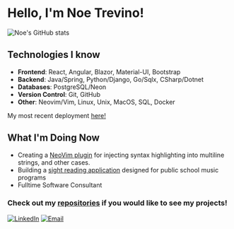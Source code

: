 
# Hello, I'm Noe Trevino!

![Noe's GitHub stats](https://github-readme-stats.vercel.app/api?username=TheNoeTrevino&show_icons=true&bg_color=00000000)

## Technologies I know
- **Frontend**: React, Angular, Blazor, Material-UI, Bootstrap
- **Backend**: Java/Spring, Python/Django, Go/Sqlx, CSharp/Dotnet
- **Databases**: PostgreSQL/Neon
- **Version Control**: Git, GitHub
- **Other**: Neovim/Vim, Linux, Unix, MacOS, SQL, Docker

My most recent deployment [here!](https://havnermusic.com/)

## What I'm Doing Now
- Creating a [NeoVim plugin](https://github.com/TheNoeTrevino/roids.nvim) for injecting syntax highlighting into multiline strings, and other cases.
- Building a [sight reading application](https://github.com/TheNoeTrevino/tremolo) designed for public school music programs
- Fulltime Software Consultant
  
### Check out my [repositories](https://github.com/TheNoeTrevino?tab=repositories) if you would like to see my projects!

[![LinkedIn](https://img.shields.io/badge/LinkedIn-Connect-blue)]([https://www.linkedin.com/in/your-linkedin/](https://www.linkedin.com/in/noe-trevino-7422962aa/)) [![Email](https://img.shields.io/badge/Email-Contact-red)](mailto:noetrevino.music@gmail.com)
